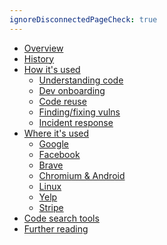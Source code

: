 ```yaml
---
ignoreDisconnectedPageCheck: true
---
```


<!--

This page is the sidebar on https://codesearchguide.org.

Keep it as a single list with at most 2 levels. (Anything else may not render correctly.)

-->

- [Overview](index.md)
- [History](history.md)
- [How it's used](use-cases.md)
  - [Understanding code](use-cases.md#understanding-code)
  - [Dev onboarding](use-cases.md#understanding-code)
  - [Code reuse](use-cases.md#usage-examples)
  - [Finding/fixing vulns](use-cases.md#finding-and-fixing-vulnerabilities)
  - [Incident response](use-cases.md#incident-response)
- [Where it's used](story/index.md)
  - [Google](story/google.md)
  - [Facebook](story/facebook.md)
  - [Brave](story/brave.md)
  - [Chromium & Android](story/chromium-android.md)
  - [Linux](story/linux.md)
  - [Yelp](story/yelp.md)
  - [Stripe](story/stripe.md)
- [Code search tools](tools/index.md)
- [Further reading](links.md)
